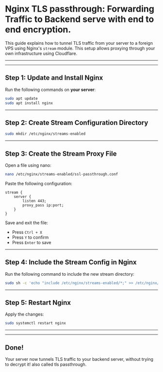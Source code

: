 # Nginx TLS passthrough: Forwarding Traffic to Backend serve with end to end encryption.

This guide explains how to tunnel TLS traffic from your server to a foreign VPS using Nginx's `stream` module. This setup allows proxying through your own infrastructure using Cloudflare.

---


---

## Step 1: Update and Install Nginx

Run the following commands on **your server**:

```bash
sudo apt update
sudo apt install nginx
```

---

## Step 2: Create Stream Configuration Directory

```bash
sudo mkdir /etc/nginx/streams-enabled
```

---

## Step 3: Create the Stream Proxy File

Open a file using nano:

```bash
nano /etc/nginx/streams-enabled/ssl-passthrough.conf
```

Paste the following configuration:

```nginx
stream {
    server {
        listen 443;
        proxy_pass ip:port;
    }
}
```

Save and exit the file:
- Press `Ctrl + X`
- Press `Y` to confirm
- Press `Enter` to save

---

## Step 4: Include the Stream Config in Nginx

Run the following command to include the new stream directory:

```bash
sudo sh -c 'echo "include /etc/nginx/streams-enabled/*;" >> /etc/nginx/nginx.conf'
```

---

## Step 5: Restart Nginx

Apply the changes:

```bash
sudo systemctl restart nginx
```

---

---

## Done!

Your server now tunnels TLS traffic to your backend server, without trying to decrypt it! also called tls passthrough.
